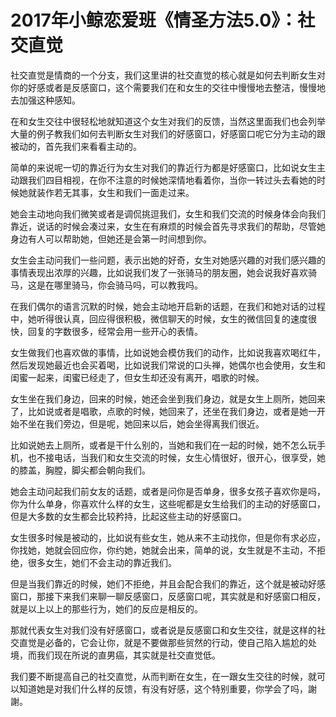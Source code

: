 # 2017年小鲸恋爱班《情圣方法5.0》：社交直觉

社交直觉是情商的一个分支，我们这里讲的社交直觉的核心就是如何去判断女生对你的好感或者是反感窗口，这个需要我们在和女生的交往中慢慢地去整洁，慢慢地去加强这种感知。

在和女生交往中很轻松地就知道这个女生对我们的反馈，当然这里面我们也会列举大量的例子教我们如何去判断女生对我们的好感窗口，好感窗口呢它分为主动的跟被动的，首先我们来看看主动的。

简单的来说呢一切的靠近行为女生对我们的靠近行为都是好感窗口，比如说女生主动跟我们四目相视，在你不注意的时候她深情地看着你，当你一转过头去看她的时候她就装作若无其事，女生和我们一面走过来。

她会主动地向我们微笑或者是调侃挑逗我们，女生和我们交流的时候身体会向我们靠近，说话的时候会凑过来，女生在有麻烦的时候会首先寻求我们的帮助，尽管她身边有人可以帮助她，但她还是会第一时间想到你。

女生会主动问我们一些问题，表示出她的好奇，女生对她感兴趣的对我们感兴趣的事情表现出浓厚的兴趣，比如说我们发了一张骑马的朋友圈，她会说我好喜欢骑马，这是在哪里骑马，你会骑马吗，可以教我吗。

在我们偶尔的语言沉默的时候，她会主动地开启新的话题，在我们和她对话的过程中，她听得很认真，回应得很积极，微信聊天的时候，女生的微信回复的速度很快，回复的字数很多，经常会用一些开心的表情。

女生做我们也喜欢做的事情，比如说她会模仿我们的动作，比如说我喜欢喝红牛，然后发现她最近也会买着喝，比如说我们常说的口头禅，她偶尔也会使用，女生和闺蜜一起来，闺蜜已经走了，但女生却还没有离开，唱歌的时候。

女生坐在我们身边，回来的时候，她还会坐到我们身边，就是女生上厕所，她回来了，比如说或者是唱歌，点歌的时候，她回来了，还坐在我们身边，或者是她一开始不坐在我们旁边，但是呢，她回来以后，她会坐得离我们很近。

比如说她去上厕所，或者是干什么别的，当她和我们在一起的时候，她不怎么玩手机，也不接电话，当我们和女生交流的时候，女生心情很好，很开心，很享受，她的膝盖，胸膛，脚尖都会朝向我们。

她会主动问起我们前女友的话题，或者是问你是否单身，很多女孩子喜欢你是吗，你为什么单身，你喜欢什么样的女生，这些呢都是女生给我们的主动的好感窗口，但是大多数的女生都会比较矜持，比起这些主动的好感窗口。

女生很多时候是被动的，比如说有些女生，她从来不主动找你，但是你有求必应，你找她，她就会回应你，你约她，她就会出来，简单的说，女生就是不主动，不拒绝，很多女生，她们不会主动的靠近我们。

但是当我们靠近的时候，她们不拒绝，并且会配合我们的靠近，这个就是被动好感窗口，那接下来我们来聊一聊反感窗口，反感窗口呢，其实就是和好感窗口相反，就是以上以上的那些行为，她们的反应是相反的。

那就代表女生对我们没有好感窗口，或者说是反感窗口和女生交往，就是这样的社交直觉是必备的，它会让你，就是不要做那些贸然的行动，使自己陷入尴尬的处境，而我们现在所说的直男癌，其实就是社交直觉低。

我们要不断提高自己的社交直觉，从而判断在女生，在一跟女生交往的时候，就可以知道她是对我们什么样的反馈，有没有好感，这个特别重要，你学会了吗，謝謝。

